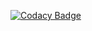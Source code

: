 [![Codacy Badge](https://app.codacy.com/project/badge/Grade/4e16635ce6304dd59072a69d7d38527e)](https://www.codacy.com/gh/lucasburlingham/lcaportal/dashboard?utm_source=github.com&amp;utm_medium=referral&amp;utm_content=lucasburlingham/lcaportal&amp;utm_campaign=Badge_Grade)
